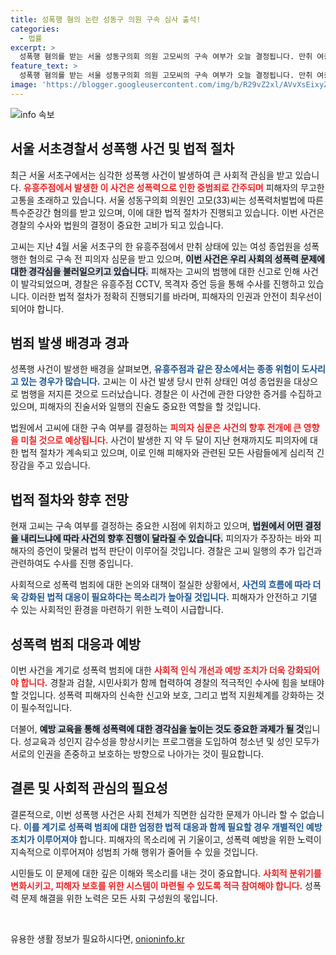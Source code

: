 ```yaml
---
title: 성폭행 혐의 논란 성동구 의원 구속 심사 출석!
categories:
  - 법률
excerpt: >
  성폭행 혐의를 받는 서울 성동구의회 의원 고모씨의 구속 여부가 오늘 결정됩니다. 만취 여종업자에 대한 범행과 함께, 그의 법정 진술에도 주목이 쏠리고 있습니다. 사건의 전말이 밝혀질까요? 클릭해서 확인해 보세요!
feature_text: >
  성폭행 혐의를 받는 서울 성동구의회 의원 고모씨의 구속 여부가 오늘 결정됩니다. 만취 여종업자에 대한 범행과 함께, 그의 법정 진술에도 주목이 쏠리고 있습니다. 사건의 전말이 밝혀질까요? 클릭해서 확인해 보세요!
image: 'https://blogger.googleusercontent.com/img/b/R29vZ2xl/AVvXsEixyZcFfHzMRdzZMjFBmAUKJYCLCGyLL1o632UiGVXcaFdKo_bkvkuCioo0uUKlGfBVcT3P84aROyZIXSBEx3Aw5nCQ3pTgDom1WDC4m8eifvWiAmWEEVb4x6G_l8C0QH225ldMjyaFvpxGEBGNO37VmDTDMHGhJPq73UglMfDca1-0aw/s1600/blogspot.png'
---
```


<p><img src="https://blogger.googleusercontent.com/img/b/R29vZ2xl/AVvXsEixyZcFfHzMRdzZMjFBmAUKJYCLCGyLL1o632UiGVXcaFdKo_bkvkuCioo0uUKlGfBVcT3P84aROyZIXSBEx3Aw5nCQ3pTgDom1WDC4m8eifvWiAmWEEVb4x6G_l8C0QH225ldMjyaFvpxGEBGNO37VmDTDMHGhJPq73UglMfDca1-0aw/s1600/blogspot.png" alt="info 속보" /></p>

<h2 data-ke-size="size26">서울 서초경찰서 성폭행 사건 및 법적 절차</h2>

<p data-ke-size="size16">최근 서울 서초구에서는 심각한 성폭행 사건이 발생하여 큰 사회적 관심을 받고 있습니다. <b><span style="color: #ee2323;">유흥주점에서 발생한 이 사건은 성폭력으로 인한 중범죄로 간주되며</span></b> 피해자의 무고한 고통을 초래하고 있습니다. 서울 성동구의회 의원인 고모(33)씨는 성폭력처벌법에 따른 특수준강간 혐의를 받고 있으며, 이에 대한 법적 절차가 진행되고 있습니다. 이번 사건은 경찰의 수사와 법원의 결정이 중요한 고비가 되고 있습니다.</p>

<p data-ke-size="size16">고씨는 지난 4월 서울 서초구의 한 유흥주점에서 만취 상태에 있는 여성 종업원을 성폭행한 혐의로 구속 전 피의자 심문을 받고 있으며, <b><span style="background-color: #21538527;">이번 사건은 우리 사회의 성폭력 문제에 대한 경각심을 불러일으키고 있습니다.</span></b> 피해자는 고씨의 범행에 대한 신고로 인해 사건이 발각되었으며, 경찰은 유흥주점 CCTV, 목격자 증언 등을 통해 수사를 진행하고 있습니다. 이러한 법적 절차가 정확히 진행되기를 바라며, 피해자의 인권과 안전이 최우선이 되어야 합니다.</p>

<h2 data-ke-size="size26">범죄 발생 배경과 경과</h2>

<p data-ke-size="size16">성폭행 사건이 발생한 배경을 살펴보면, <b><span style="color: #1a5490;">유흥주점과 같은 장소에서는 종종 위험이 도사리고 있는 경우가 많습니다.</span></b> 고씨는 이 사건 발생 당시 만취 상태인 여성 종업원을 대상으로 범행을 저지른 것으로 드러났습니다. 경찰은 이 사건에 관한 다양한 증거를 수집하고 있으며, 피해자의 진술서와 일행의 진술도 중요한 역할을 할 것입니다.</p>

<p data-ke-size="size16">법원에서 고씨에 대한 구속 여부를 결정하는 <b><span style="color: #ee2323;">피의자 심문은 사건의 향후 전개에 큰 영향을 미칠 것으로 예상됩니다.</span></b> 사건이 발생한 지 약 두 달이 지난 현재까지도 피의자에 대한 법적 절차가 계속되고 있으며, 이로 인해 피해자와 관련된 모든 사람들에게 심리적 긴장감을 주고 있습니다.</p>

<h2 data-ke-size="size26">법적 절차와 향후 전망</h2>

<p data-ke-size="size16">현재 고씨는 구속 여부를 결정하는 중요한 시점에 위치하고 있으며, <b><span style="background-color: #21538527;">법원에서 어떤 결정을 내리느냐에 따라 사건의 향후 진행이 달라질 수 있습니다.</span></b> 피의자가 주장하는 바와 피해자의 증언이 맞물려 법적 판단이 이루어질 것입니다. 경찰은 고씨 일행의 추가 입건과 관련하여도 수사를 진행 중입니다.</p>

<p data-ke-size="size16">사회적으로 성폭력 범죄에 대한 논의와 대책이 절실한 상황에서, <b><span style="color: #1a5490;">사건의 흐름에 따라 더욱 강화된 법적 대응이 필요하다는 목소리가 높아질 것입니다.</span></b> 피해자가 안전하고 기댈 수 있는 사회적인 환경을 마련하기 위한 노력이 시급합니다.</p>

<h2 data-ke-size="size26">성폭력 범죄 대응과 예방</h2>

<p data-ke-size="size16">이번 사건을 계기로 성폭력 범죄에 대한 <b><span style="color: #ee2323;">사회적 인식 개선과 예방 조치가 더욱 강화되어야 합니다.</span></b> 경찰과 검찰, 시민사회가 함께 협력하여 경찰의 적극적인 수사에 힘을 보태야 할 것입니다. 성폭력 피해자의 신속한 신고와 보호, 그리고 법적 지원체계를 강화하는 것이 필수적입니다.</p>

<p data-ke-size="size16">더불어, <b><span style="background-color: #21538527;">예방 교육을 통해 성폭력에 대한 경각심을 높이는 것도 중요한 과제가 될 것</span></b>입니다. 성교육과 성인지 감수성을 향상시키는 프로그램을 도입하여 청소년 및 성인 모두가 서로의 인권을 존중하고 보호하는 방향으로 나아가는 것이 필요합니다.</p>

<h2 data-ke-size="size26">결론 및 사회적 관심의 필요성</h2>

<p data-ke-size="size16">결론적으로, 이번 성폭행 사건은 사회 전체가 직면한 심각한 문제가 아니라 할 수 없습니다. <b><span style="color: #1a5490;">이를 계기로 성폭력 범죄에 대한 엄정한 법적 대응과 함께 필요할 경우 개별적인 예방 조치가 이루어져야</span></b> 합니다. 피해자의 목소리에 귀 기울이고, 성폭력 예방을 위한 노력이 지속적으로 이루어져야 성범죄 가해 행위가 줄어들 수 있을 것입니다.</p>

<p data-ke-size="size16">시민들도 이 문제에 대한 깊은 이해와 목소리를 내는 것이 중요합니다. <b><span style="color: #ee2323;">사회적 분위기를 변화시키고, 피해자 보호를 위한 시스템이 마련될 수 있도록 적극 참여해야 합니다.</span></b> 성폭력 문제 해결을 위한 노력은 모든 사회 구성원의 몫입니다.</p>

<p data-ke-size="size16">&nbsp;</p>
유용한 생활 정보가 필요하시다면, <a href="https://onioninfo.kr" rel="dofollow">onioninfo.kr</a>


